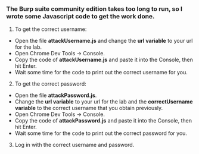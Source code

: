 ### The Burp suite community edition takes too long to run, so I wrote some Javascript code to get the work done.

1. To get the correct username:
- Open the file **attackUsername.js** and change the **url variable** to your url for the lab.
- Open Chrome Dev Tools -> Console. 
- Copy the code of **attackUsername.js** and paste it into the Console, then hit Enter.
- Wait some time for the code to print out the correct username for you.

2. To get the correct password:
- Open the file **attackPassword.js**. 
- Change the **url variable** to your url for the lab and the **correctUsername variable** to the correct username that you obtain previously.
- Open Chrome Dev Tools -> Console. 
- Copy the code of **attackPassword.js** and paste it into the Console, then hit Enter.
- Wait some time for the code to print out the correct password for you.

3. Log in with the correct username and password.
